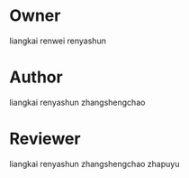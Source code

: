 # Owner
liangkai
renwei
renyashun

# Author 
liangkai
renyashun
zhangshengchao

# Reviewer
liangkai
renyashun
zhangshengchao
zhapuyu
